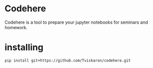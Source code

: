 # Codehere
Codehere is a tool to prepare your jupyter notebooks for seminars and homework.

# installing 

```
pip install git+https://github.com/Tviskaron/codehere.git
```
